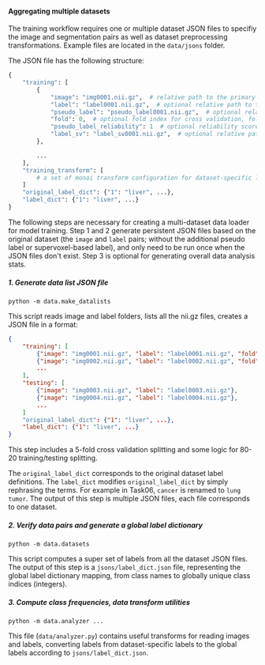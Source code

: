 #### Aggregating multiple datasets

The training workflow requires one or multiple dataset JSON files to specifiy the image and segmentation pairs as well as dataset preprocessing transformations.
Example files are located in the `data/jsons` folder.

The JSON file has the following structure:
```python
{
    "training": [
        {
            "image": "img0001.nii.gz",  # relative path to the primary image file
            "label": "label0001.nii.gz",  # optional relative path to the primary label file
            "pseudo_label": "pseudo_label0001.nii.gz",  # optional relative path to the pseudo label file
            "fold": 0,  # optional fold index for cross validation, fold 0 is used for training
            "pseudo_label_reliability": 1  # optional reliability score for pseudo label
            "label_sv": "label_sv0001.nii.gz",  # optional relative path to the supervoxel label file
        },

        ...
    ],
    "training_transform": [
        # a set of monai transform configuration for dataset-specific loading
    ]
    "original_label_dict": {"1": "liver", ...},
    "label_dict": {"1": "liver", ...}
}
```

The following steps are necessary for creating a multi-dataset data loader for model training.
Step 1 and 2 generate persistent JSON files based on the original dataset (the `image` and `label` pairs; without the additional pseudo label or supervoxel-based label), and only need to be run once when the JSON files don't exist.
Step 3 is optional for generating overall data analysis stats.

##### 1. Generate data list JSON file
```
python -m data.make_datalists
```

This script reads image and label folders, lists all the nii.gz files,
creates a JSON file in a format:

```json
{
    "training": [
        {"image": "img0001.nii.gz", "label": "label0001.nii.gz", "fold": 0},
        {"image": "img0002.nii.gz", "label": "label0002.nii.gz", "fold": 2},
        ...
    ],
    "testing": [
        {"image": "img0003.nii.gz", "label": "label0003.nii.gz"},
        {"image": "img0004.nii.gz", "label": "label0004.nii.gz"},
        ...
    ]
    "original_label_dict": {"1": "liver", ...},
    "label_dict": {"1": "liver", ...}
}
```

This step includes a 5-fold cross validation splitting and
some logic for 80-20 training/testing splitting.

The `original_label_dict` corresponds to the original dataset label definitions.
The `label_dict` modifies `original_label_dict` by simply rephrasing the terms.
For example in Task06, `cancer` is renamed to `lung tumor`.
The output of this step is multiple JSON files, each file corresponds
to one dataset.


##### 2. Verify data pairs and generate a global label dictionary
```
python -m data.datasets
```

This script computes a super set of labels from all the dataset JSON files.
The output of this step is a `jsons/label_dict.json` file,
representing the global label dictionary mapping, from class names to globally unique class indices (integers).


##### 3. Compute class frequencies, data transform utilities
```
python -m data.analyzer ...
```

This file (`data/analyzer.py`) contains useful transforms for reading images
and labels, converting labels from dataset-specific labels to the global labels
according to `jsons/label_dict.json`.
